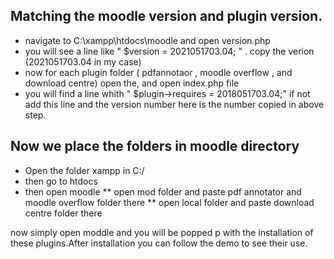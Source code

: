##  Matching the moodle version and plugin version.
* navigate to C:\xampp\htdocs\moodle and open version.php 
* you will see a line like " $version  = 2021051703.04; " . copy the verion (2021051703.04 in my case)
* now for each plugin folder ( pdfannotaor , moodle overflow , and download centre) open the,
  and open index.php file  
* you will find a line whith " $plugin->requires = 2018051703.04;" if not add this line and the version number here is the number copied in above step.

## Now we place the folders in moodle directory

* Open the folder xampp in C:/
* then go to htdocs
* then open moodle
	** open mod folder and paste pdf annotator and moodle overflow folder there
	** open local folder and paste download centre folder there

now simply open moddle and you will be popped p with the installation of these plugins.After installation you can follow the demo to see their use.




